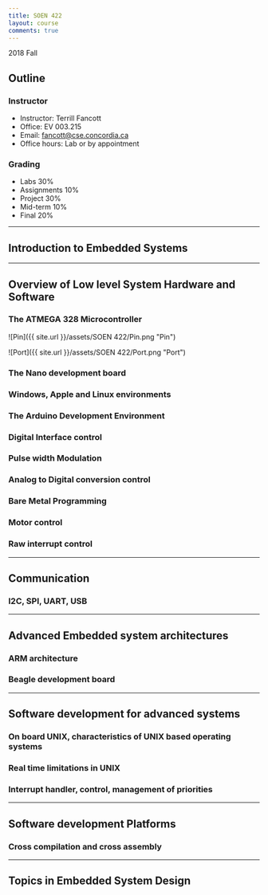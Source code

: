 ```yaml
---
title: SOEN 422
layout: course
comments: true
---
```


2018 Fall

<!--more-->

## Outline

### Instructor
* Instructor: Terrill Fancott
* Office: EV 003.215
* Email: fancott@cse.concordia.ca
* Office hours: Lab or by appointment

### Grading
* Labs				30%
* Assignments		10%
* Project			30%		 								
* Mid-term          10% 
* Final     		20%

---

## Introduction to Embedded Systems

---

## Overview of Low level System Hardware and Software

### The ATMEGA 328 Microcontroller

![Pin]({{ site.url }}/assets/SOEN 422/Pin.png "Pin")

![Port]({{ site.url }}/assets/SOEN 422/Port.png "Port")

### The Nano development board

### Windows, Apple and Linux environments

### The Arduino Development Environment

### Digital Interface control

### Pulse width Modulation

### Analog to Digital conversion control

### Bare Metal Programming

### Motor control

### Raw interrupt control

---

## Communication

### I2C, SPI, UART, USB

---

## Advanced Embedded system architectures

### ARM architecture

### Beagle development board

---

## Software development for advanced systems

### On board UNIX, characteristics of UNIX based operating systems

### Real time limitations in UNIX

### Interrupt handler, control, management of priorities

---

## Software development Platforms

### Cross compilation and cross assembly

---

## Topics in Embedded System Design
